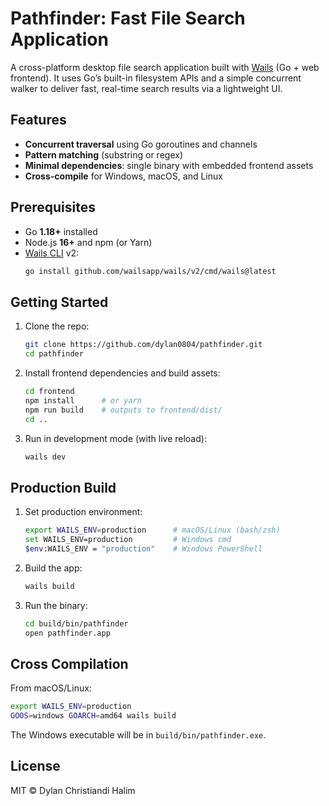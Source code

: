# Pathfinder: Fast File Search Application

A cross-platform desktop file search application built with [Wails](https://wails.app/) (Go + web frontend). It uses Go’s built-in filesystem APIs and a simple concurrent walker to deliver fast, real-time search results via a lightweight UI.

## Features

- **Concurrent traversal** using Go goroutines and channels
- **Pattern matching** (substring or regex)
- **Minimal dependencies**: single binary with embedded frontend assets
- **Cross-compile** for Windows, macOS, and Linux

## Prerequisites

- Go **1.18+** installed
- Node.js **16+** and npm (or Yarn)
- [Wails CLI](https://wails.app/) v2:
  ```bash
  go install github.com/wailsapp/wails/v2/cmd/wails@latest
  ```

## Getting Started

1. Clone the repo:
   ```bash
   git clone https://github.com/dylan0804/pathfinder.git
   cd pathfinder
   ```

2. Install frontend dependencies and build assets:
   ```bash
   cd frontend
   npm install      # or yarn
   npm run build    # outputs to frontend/dist/
   cd ..
   ```

3. Run in development mode (with live reload):
   ```bash
   wails dev
   ```

## Production Build
1. Set production environment:
   ```bash
   export WAILS_ENV=production      # macOS/Linux (bash/zsh)
   set WAILS_ENV=production         # Windows cmd
   $env:WAILS_ENV = "production"    # Windows PowerShell
   ```

2. Build the app:
   ```bash
   wails build
   ```

3. Run the binary:
   ```bash
   cd build/bin/pathfinder
   open pathfinder.app
   ```

## Cross Compilation

From macOS/Linux:
```bash
export WAILS_ENV=production
GOOS=windows GOARCH=amd64 wails build
```

The Windows executable will be in `build/bin/pathfinder.exe`.

## License

MIT © Dylan Christiandi Halim

